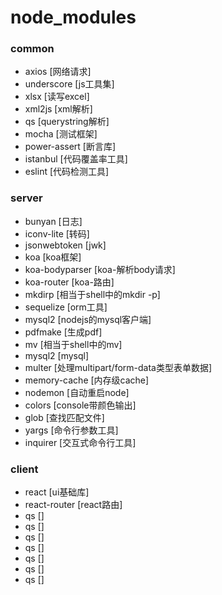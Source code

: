 # node_modules
### common
- axios [网络请求]
- underscore [js工具集]
- xlsx [读写excel]
- xml2js [xml解析]
- qs [querystring解析]
- mocha [测试框架]
- power-assert [断言库]
- istanbul [代码覆盖率工具]
- eslint [代码检测工具]
### server
- bunyan [日志]
- iconv-lite [转码]
- jsonwebtoken [jwk]
- koa [koa框架]
- koa-bodyparser [koa-解析body请求]
- koa-router [koa-路由]
- mkdirp [相当于shell中的mkdir -p] 
- sequelize [orm工具]
- mysql2 [nodejs的mysql客户端]
- pdfmake [生成pdf]
- mv [相当于shell中的mv]
- mysql2 [mysql]
- multer [处理multipart/form-data类型表单数据]
- memory-cache [内存级cache]
- nodemon [自动重启node]
- colors [console带颜色输出]
- glob [查找匹配文件]
- yargs [命令行参数工具]
- inquirer [交互式命令行工具]
### client
- react [ui基础库]
- react-router [react路由]
- qs []
- qs []
- qs []
- qs []
- qs []
- qs []
- qs []

